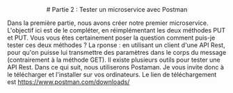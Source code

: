 <center>
# Partie 2 : Tester un microservice avec Postman
</center>

Dans la première partie, nous avons créer notre premier microservice. L'objectif ici est de le compléter, en réimplémentant les deux méthodes PUT et PUT. Vous vous êtes certainement poser la question comment puis-je tester ces deux méthodes ? La rponse : en utilisant un client d'une API Rest, pour qu'on puisse lui transmettre des paramètres dans le corps du message (contrairement à la méthode GET). Il existe plusieurs outils pour tester une API Rest. Dans ce qui suit, nous utiliserons Postaman. Je vous invite donc à le télécharger et l'installer sur vos ordinateurs. Le lien de téléchargement est https://www.postman.com/downloads/
